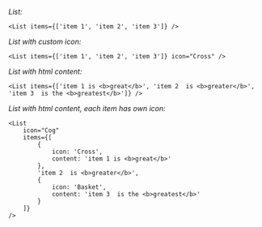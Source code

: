 *List:*

    <List items={['item 1', 'item 2', 'item 3']} />

*List with custom icon:*

    <List items={['item 1', 'item 2', 'item 3']} icon="Cross" />

*List with html content:*

    <List items={['item 1 is <b>great</b>', 'item 2  is <b>greater</b>', 'item 3  is the <b>greatest</b>']} />
    
*List with html content, each item has own icon:*

    <List
    	icon="Cog"
    	items={[
    		{
    			icon: 'Cross',
    			content: 'item 1 is <b>great</b>'
    		},
    		'item 2  is <b>greater</b>',
    		{
    			icon: 'Basket',
    			content: 'item 3  is the <b>greatest</b>'
    		}
    	]}
    />
